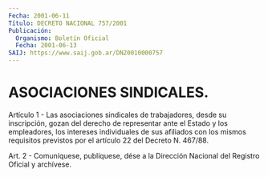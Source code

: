 ```yaml
---
Fecha: 2001-06-11
Título: DECRETO NACIONAL 757/2001
Publicación:
  Organismo: Boletín Oficial
  Fecha: 2001-06-13
SAIJ: https://www.saij.gob.ar/DN20010000757
---
```

# ASOCIACIONES SINDICALES.

<a id="1"></a>
Artículo 1 - Las asociaciones sindicales de trabajadores, desde su inscripción, gozan del derecho de representar ante el Estado y los empleadores, los intereses individuales de sus afiliados  con  los mismos  requisitos previstos por el artículo 22 del Decreto N. 467/88.

<a id="2"></a>
Art. 2 - Comuníquese, publíquese, dése a la Dirección Nacional del Registro Oficial y archívese.